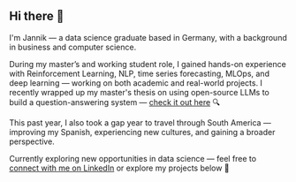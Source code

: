 ## Hi there 👋
I'm Jannik — a data science graduate based in Germany, with a background in business and computer science.

During my master’s and working student role, I gained hands-on experience with Reinforcement Learning, NLP, time series forecasting, MLOps, and deep learning — working on both academic and real-world projects. I recently wrapped up my master's thesis on using open-source LLMs to build a question-answering system — [check it out here](https://github.com/jkickler/opensource-rag-qa-for-sme.git) 🔍

This past year, I also took a gap year to travel through South America — improving my Spanish, experiencing new cultures, and gaining a broader perspective.

Currently exploring new opportunities in data science — feel free to [connect with me on LinkedIn](https://linkedin.com/in/JannikKickler) or explore my projects below :tada:

<!--
**jkickler/jkickler** is a ✨ _special_ ✨ repository because its `README.md` (this file) appears on your GitHub profile.

Here are some ideas to get you started:

- 🔭 I’m currently working on ...
- 🌱 I’m currently learning ...
- 👯 I’m looking to collaborate on ...
- 🤔 I’m looking for help with ...
- 💬 Ask me about ...
- 📫 How to reach me: ...
- 😄 Pronouns: ...
- ⚡ Fun fact: ...
-->

